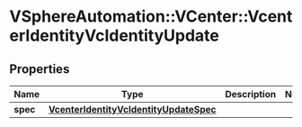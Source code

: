 # VSphereAutomation::VCenter::VcenterIdentityVcIdentityUpdate

## Properties
Name | Type | Description | Notes
------------ | ------------- | ------------- | -------------
**spec** | [**VcenterIdentityVcIdentityUpdateSpec**](VcenterIdentityVcIdentityUpdateSpec.md) |  | 


